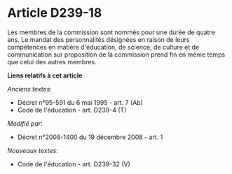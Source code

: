 # Article D239-18

Les membres de la commission sont nommés pour une durée de quatre ans. Le mandat des personnalités désignées en raison de
leurs compétences en matière d'éducation, de science, de culture et de communication sur proposition de la commission prend
fin en même temps que celui des autres membres.

**Liens relatifs à cet article**

_Anciens textes_:

  - Décret n°95-591 du 6 mai 1995 - art. 7 (Ab)
  - Code de l'éducation - art. D239-4 (T)

_Modifié par_:

  - Décret n°2008-1400 du 19 décembre 2008 - art. 1

_Nouveaux textes_:

  - Code de l'éducation - art. D239-32 (V)
